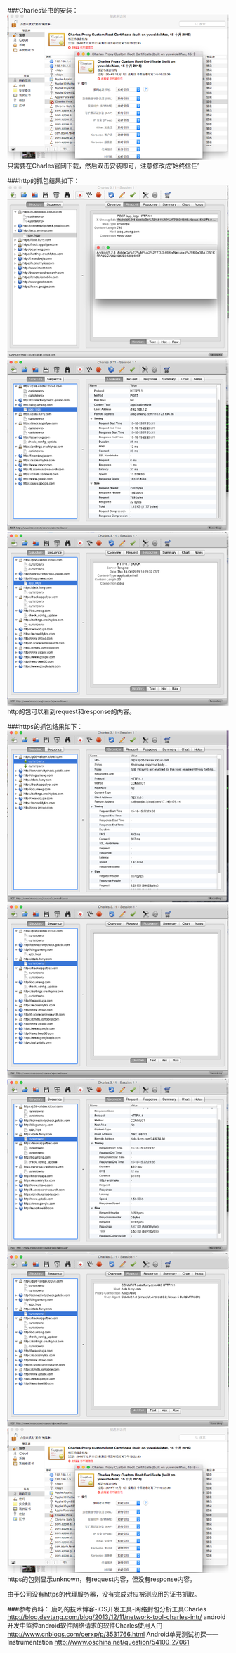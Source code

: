 ###Charles证书的安装：
![image](https://github.com/TestSix/yuwei/blob/master/homework03/crtinstall.png)
只需要在Charles官网下载，然后双击安装即可，注意修改成‘始终信任’

###http的抓包结果如下：
![image](https://github.com/TestSix/yuwei/blob/master/homework03/http1.png)
![image](https://github.com/TestSix/yuwei/blob/master/homework03/http2.png)
![image](https://github.com/TestSix/yuwei/blob/master/homework03/http3.png)
http的包可以看到request和response的内容。

###https的抓包结果如下：
![image](https://github.com/TestSix/yuwei/blob/master/homework03/https1.png)
![image](https://github.com/TestSix/yuwei/blob/master/homework03/https2.png)
![image](https://github.com/TestSix/yuwei/blob/master/homework03/https3.png)
![image](https://github.com/TestSix/yuwei/blob/master/homework03/https4.png)
![image](https://github.com/TestSix/yuwei/blob/master/homework03/crtinstall.png)
https的包则显示unknown，有request内容，但没有response内容。

由于公司没有https的代理服务器，没有完成对应被测应用的证书抓取。


###参考资料：
唐巧的技术博客-iOS开发工具-网络封包分析工具Charles
http://blog.devtang.com/blog/2013/12/11/network-tool-charles-intr/
android开发中监控android软件网络请求的软件Charles使用入门
http://www.cnblogs.com/cerxp/p/3531766.html
Android单元测试初探——Instrumentation
http://www.oschina.net/question/54100_27061
